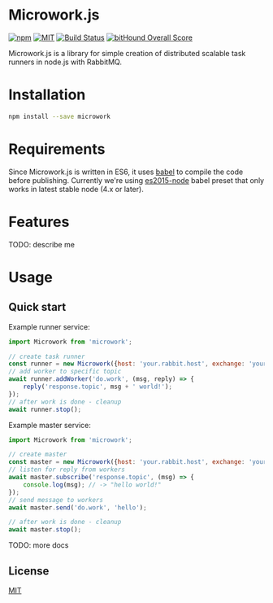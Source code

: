 Microwork.js
=========================

[![npm](https://img.shields.io/npm/v/microwork.svg)](https://www.npmjs.com/package/microwork)
[![MIT](https://img.shields.io/npm/l/microwork.svg)](http://opensource.org/licenses/MIT)
[![Build Status](https://travis-ci.org/yamalight/microwork.svg?branch=master)](https://travis-ci.org/yamalight/microwork)
[![bitHound Overall Score](https://www.bithound.io/github/yamalight/microwork/badges/score.svg)](https://www.bithound.io/github/yamalight/microwork)


Microwork.js is a library for simple creation of distributed scalable task runners in node.js with RabbitMQ.

# Installation
```sh
npm install --save microwork
```

# Requirements

Since Microwork.js is written in ES6, it uses [babel](https://babeljs.io/) to compile the code before publishing. Currently we're using [es2015-node](https://github.com/rtsao/babel-preset-es2015-node) babel preset that only works in latest stable node (4.x or later).

# Features

TODO: describe me

# Usage

## Quick start

Example runner service:
```js
import Microwork from 'microwork';

// create task runner
const runner = new Microwork({host: 'your.rabbit.host', exchange: 'your.exchange'});
// add worker to specific topic
await runner.addWorker('do.work', (msg, reply) => {
    reply('response.topic', msg + ' world!');
});
// after work is done - cleanup
await runner.stop();
```

Example master service:
```js
import Microwork from 'microwork';

// create master
const master = new Microwork({host: 'your.rabbit.host', exchange: 'your.exchange'});
// listen for reply from workers
await master.subscribe('response.topic', (msg) => {
    console.log(msg); // -> "hello world!"
});
// send message to workers
await master.send('do.work', 'hello');

// after work is done - cleanup
await master.stop();

```

TODO: more docs

## License

[MIT](http://www.opensource.org/licenses/mit-license)
